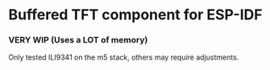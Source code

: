 # Buffered TFT component for ESP-IDF
### VERY WIP (Uses a LOT of memory)
  
Only tested ILI9341 on the m5 stack, others may require adjustments.
